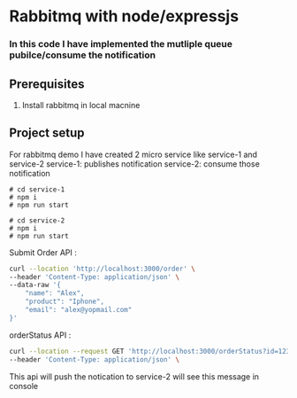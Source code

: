 # Rabbitmq with node/expressjs

### In this code I have implemented the mutliple queue pubilce/consume the notification

## Prerequisites

1. Install rabbitmq in local macnine

## Project setup

For rabbitmq demo I have created 2 micro service like service-1 and service-2
service-1: publishes notification
service-2: consume those notification

```base
# cd service-1
# npm i
# npm run start
```

```base
# cd service-2
# npm i
# npm run start
```

Submit Order API :

```bash
curl --location 'http://localhost:3000/order' \
--header 'Content-Type: application/json' \
--data-raw '{
    "name": "Alex",
    "product": "Iphone",
    "email": "alex@yopmail.com"
}'
```

orderStatus API :

```bash
curl --location --request GET 'http://localhost:3000/orderStatus?id=123456' \
--header 'Content-Type: application/json' \
```

This api will push the notication to service-2 will see this message in console
